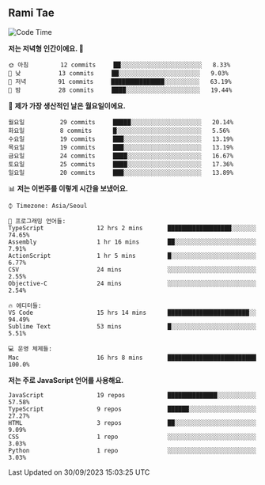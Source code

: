## Rami Tae

<!--START_SECTION:waka-->
![Code Time](http://img.shields.io/badge/Code%20Time-1%2C070%20hrs%2039%20mins-blue)

**저는 저녁형 인간이에요. 🦉** 

```text
🌞 아침         12 commits     ██░░░░░░░░░░░░░░░░░░░░░░░   8.33% 
🌆 낮　         13 commits     ██░░░░░░░░░░░░░░░░░░░░░░░   9.03% 
🌃 저녁         91 commits     ███████████████░░░░░░░░░░   63.19% 
🌙 밤　         28 commits     ████░░░░░░░░░░░░░░░░░░░░░   19.44%

```
📅 **제가 가장 생산적인 날은 월요일이에요.** 

```text
월요일          29 commits     █████░░░░░░░░░░░░░░░░░░░░   20.14% 
화요일          8 commits      █░░░░░░░░░░░░░░░░░░░░░░░░   5.56% 
수요일          19 commits     ███░░░░░░░░░░░░░░░░░░░░░░   13.19% 
목요일          19 commits     ███░░░░░░░░░░░░░░░░░░░░░░   13.19% 
금요일          24 commits     ████░░░░░░░░░░░░░░░░░░░░░   16.67% 
토요일          25 commits     ████░░░░░░░░░░░░░░░░░░░░░   17.36% 
일요일          20 commits     ███░░░░░░░░░░░░░░░░░░░░░░   13.89%

```


📊 **저는 이번주를 이렇게 시간을 보냈어요.** 

```text
⌚︎ Timezone: Asia/Seoul

💬 프로그래밍 언어들: 
TypeScript               12 hrs 2 mins       ██████████████████░░░░░░░   74.65% 
Assembly                 1 hr 16 mins        ██░░░░░░░░░░░░░░░░░░░░░░░   7.91% 
ActionScript             1 hr 5 mins         █░░░░░░░░░░░░░░░░░░░░░░░░   6.77% 
CSV                      24 mins             ░░░░░░░░░░░░░░░░░░░░░░░░░   2.55% 
Objective-C              24 mins             ░░░░░░░░░░░░░░░░░░░░░░░░░   2.54%

🔥 에디터들: 
VS Code                  15 hrs 14 mins      ███████████████████████░░   94.49% 
Sublime Text             53 mins             █░░░░░░░░░░░░░░░░░░░░░░░░   5.51%

💻 운영 체제들: 
Mac                      16 hrs 8 mins       █████████████████████████   100.0%

```

**저는 주로 JavaScript 언어를 사용해요.** 

```text
JavaScript               19 repos            ██████████████░░░░░░░░░░░   57.58% 
TypeScript               9 repos             ██████░░░░░░░░░░░░░░░░░░░   27.27% 
HTML                     3 repos             ██░░░░░░░░░░░░░░░░░░░░░░░   9.09% 
CSS                      1 repo              ░░░░░░░░░░░░░░░░░░░░░░░░░   3.03% 
Python                   1 repo              ░░░░░░░░░░░░░░░░░░░░░░░░░   3.03%

```



 Last Updated on 30/09/2023 15:03:25 UTC
<!--END_SECTION:waka-->
